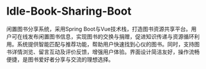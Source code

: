 # Idle-Book-Sharing-Boot
闲置图书分享系统，采用Spring Boot与Vue技术栈，打造图书资源共享平台。用户可在线发布闲置图书信息，实现图书的交换与捐赠，促进知识传递与资源循环利用。系统提供智能匹配与推荐功能，帮助用户快速找到心仪的图书。同时，支持图书详情浏览、留言互动及评价反馈，增强用户体验。界面设计简洁友好，操作流畅便捷，是图书爱好者分享与交流的理想选择。
